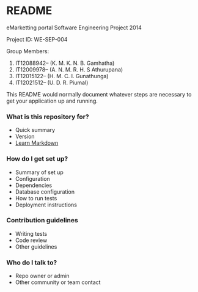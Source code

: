 # README #

eMarketting portal
Software Engineering Project 2014


Project ID: WE-SEP-004

Group Members:

1. IT12088942– (K. M. K. N. B. Gamhatha)
2. IT12009978– (A. N. M. R. H. S Athurupana)
3. IT12015122– (H. M. C. I. Gunathunga)
4. IT12021512– (U. D. R. Piumal)


This README would normally document whatever steps are necessary to get your application up and running.

### What is this repository for? ###

* Quick summary
* Version
* [Learn Markdown](https://bitbucket.org/tutorials/markdowndemo)

### How do I get set up? ###

* Summary of set up
* Configuration
* Dependencies
* Database configuration
* How to run tests
* Deployment instructions

### Contribution guidelines ###

* Writing tests
* Code review
* Other guidelines

### Who do I talk to? ###

* Repo owner or admin
* Other community or team contact